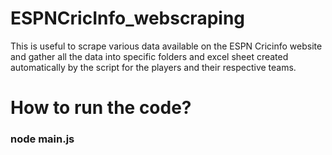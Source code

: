 # ESPNCricInfo_webscraping
This is useful to scrape various data available on the ESPN Cricinfo website and gather all the data into specific folders and excel sheet created automatically by the script for the players and their respective teams.

# How to run the code?

### node main.js 

